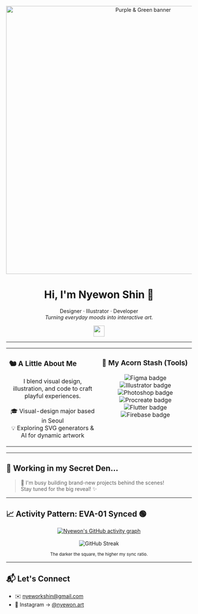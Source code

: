 <!-- ─────────────  HEADER  ───────────── -->
<p align="center">
  <!-- 🍇🟢 Keep your awesome purple-green banner GIF/PNG -->
  <img src="assets/header_banner.gif" width="728" alt="Purple & Green banner"/>
</p>

<h1 align="center">Hi, I'm Nyewon Shin 🐹</h1>
<p align="center">
  Designer · Illustrator · Developer<br/>
  <em>Turning everyday moods into interactive art.</em>
</p>

<p align="center">
  <img src="https://raw.githubusercontent.com/MartinHeinz/MartinHeinz/master/wave.gif" width="30px">
</p>

---

<div align="center">

<table>
  <tr valign="top">
    <td width="50%">
      <h3>🐿️ A Little About Me</h3>
      <p align="center">
        I blend visual design, illustration, and code to craft playful experiences.<br/><br/>
        🎓 Visual-design major based in Seoul<br/>
        💡 Exploring SVG generators & AI for dynamic artwork
      </p>
    </td>
    <td width="50%">
      <h3>🌰 My Acorn Stash (Tools)</h3>
      <p align="center">
        <img src="https://img.shields.io/badge/Figma-F24E1E?logo=figma&logoColor=white&style=for-the-badge" alt="Figma badge"/>
        <img src="https://img.shields.io/badge/Illustrator-FF9A00?logo=adobe%20illustrator&logoColor=white&style=for-the-badge" alt="Illustrator badge"/>
        <img src="https://img.shields.io/badge/Photoshop-31A8FF?logo=adobe%20photoshop&logoColor=white&style=for-the-badge" alt="Photoshop badge"/>
        <br>
        <img src="https://img.shields.io/badge/Procreate-4A4A4A?logo=procreate&logoColor=white&style=for-the-badge" alt="Procreate badge"/>
        <img src="https://img.shields.io/badge/Flutter-02569B?logo=flutter&logoColor=white&style=for-the-badge" alt="Flutter badge"/>
        <img src="https://img.shields.io/badge/Firebase-FFCA28?logo=firebase&logoColor=white&style=for-the-badge" alt="Firebase badge"/>
      </p>
    </td>
  </tr>
</table>

</div>

---

## 🚧 Working in my Secret Den...

> 🤫 I'm busy building brand-new projects behind the scenes! <br>
> Stay tuned for the big reveal! ✨

---

## 📈 Activity Pattern: EVA-01 Synced 🟢

<p align="center">
  <!-- GitHub Activity Graph: EVA-01 Purple Theme -->
  <a href="https://github.com/SHINYEWORK">
    <img src="https://ghchart.rshah.org/8B45B2/SHINYEWORK" alt="Nyewon's GitHub activity graph"/>
  </a>
  <br/><br/>
  <!-- GitHub Streak Stats: Custom EVA-01 Theme -->
  <img src="https://github-readme-streak-stats.herokuapp.com/?user=SHINYEWORK&count_private=true&theme=custom&background=141321&ring=B3FF00&fire=B3FF00&currStreakNum=8B45B2&sideNums=C7C7C7&currStreakLabel=8B45B2&sideLabels=C7C7C7&dates=C7C7C7&title_color=8B45B2" alt="GitHub Streak"/>
</p>
<p align="center"><sub>The darker the square, the higher my sync ratio.</sub></p>

---

## 📬 Let's Connect

- ✉️ nyeworkshin@gmail.com
- 📸 Instagram → <a href="https://instagram.com/nyewon.art">@nyewon.art</a>
